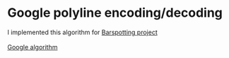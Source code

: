 # Google polyline encoding/decoding

I implemented this algorithm for [Barspotting project](https://github.com/Niklas-Seppala/barspotting)
<br>
<br>
[Google algorithm](https://developers.google.com/maps/documentation/utilities/polylinealgorithm)
